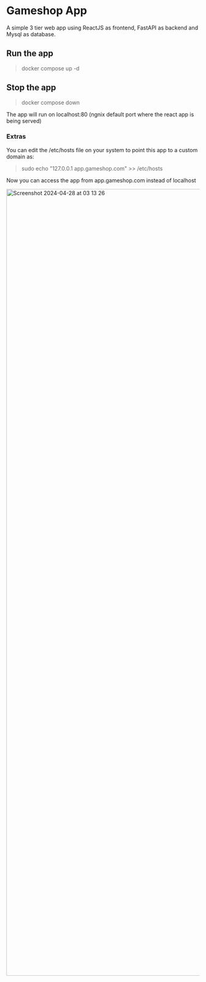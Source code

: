 # Gameshop App

A simple 3 tier web app using ReactJS as frontend, FastAPI as backend and Mysql as database.

## Run the app

> docker compose up -d

## Stop the app

> docker compose down

The app will run on localhost:80 (ngnix default port where the react app is being served)

### Extras

You can edit the /etc/hosts file on your system to point this app to a custom domain as:

> sudo echo "127.0.0.1 app.gameshop.com" >> /etc/hosts

Now you can access the app from app.gameshop.com instead of localhost

<img width="2051" alt="Screenshot 2024-04-28 at 03 13 26" src="https://github.com/behlkartik/gameshop-app/assets/6685443/4299092c-e099-4599-819a-26f6c499ff2a">

